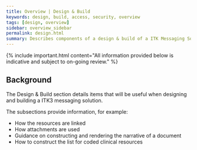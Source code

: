 ```yaml
---
title: Overview | Design & Build 
keywords: design, build, access, security, overview
tags: [design, overview]
sidebar: overview_sidebar
permalink: design.html
summary: Describes components of a design & build of a ITK Messaging Solution using profiles described in Explore.
---
```


{% include important.html content="All information provided below is indicative and subject to on-going review." %}

## Background ##

The Design & Build section details items that will be useful when designing and building a ITK3 messaging solution.

The subsections provide information, for example:

- How the resources are linked
- How attachments are used
- Guidance on constructing and rendering the narrative of a document
- How to construct the list for coded clinical resources







